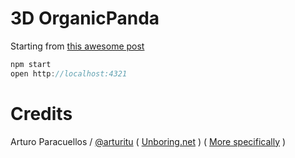 # 3D OrganicPanda
Starting from [this awesome post](http://unboring.net/workflows/animation.html)

```js
npm start
open http://localhost:4321
```

# Credits
Arturo Paracuellos / [@arturitu](http://twitter.com/arturitu) ( [Unboring.net](http://www.unboring.net) ) ( [More specifically](https://github.com/arturitu/threejs-animation-workflow) )
